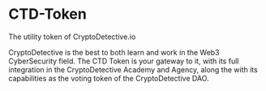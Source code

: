 # CTD-Token
The utility token of CryptoDetective.io

CryptoDetective is the best to both learn and work in the Web3 CyberSecurity field. The CTD Token is your gateway to it, with its full integration in the CryptoDetective Academy and Agency, along the with its capabilities as the voting token of the CryptoDetective DAO.
